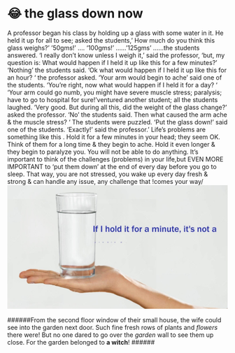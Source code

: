 #  :joy: the glass down now
A professor began his class by holding up a glass with
some water in it.
He held it up for all to see; asked the students,’ How much
do you think this glass weighs?’
’50gms!’ …. ‘100gms!’ ……’125gms’ ……the students answered.
‘I really don’t know unless I weigh it,’ said the professor,
‘but, my question is:
What would happen if I held it up like this for a few minutes?’
‘Nothing’ the students said.
‘Ok what would happen if I held it up
like this for an hour? ‘ the professor asked.
‘Your arm would begin to ache’ said one of the students.
‘You’re right, now what would happen if I held it for a day? ‘
‘Your arm could go numb, you might have severe muscle
stress; paralysis;
have to go to hospital for sure!’ventured another student;
all the students laughed.
‘Very good. But during all this, did the weight of the
glass change?’ asked the professor.
‘No’ the students said.
Then what caused the arm ache & the muscle stress? ‘
The students were puzzled.
‘Put the glass down!’ said one of the students.
‘Exactly!’ said the professor.’ Life’s problems are
something like this .
Hold it for a few minutes in your head; they seem OK.
Think of them for a long time & they begin to ache.
Hold it even longer & they begin to paralyze you. You will
not be able to do anything.
It’s important to think of the challenges (problems) in your
life,but
EVEN MORE IMPORTANT to ‘put them down’ at the end of
every day before you go to sleep.
That way, you are not stressed, you wake up every day
fresh & strong & can handle any issue, any challenge that
!comes your way/
![MY photo](./zinah6.jpg)

######From the second floor window of their small house, the wife could see into the garden next door.  Such fine fresh rows of plants and *flowers* there were!  But no one dared to go over the *garden* wall to see them up close. For the garden belonged to __a witch__! ######
